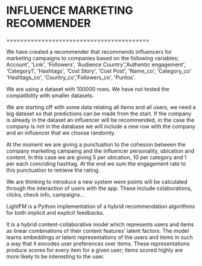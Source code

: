 # INFLUENCE MARKETING RECOMMENDER 
=========================================

We have created a recommender that recommends influencers for marketing campaigns to companies based on the following variables; Account', 'Link', 'Followers', 'Audience Country','Authentic engagement', 'Category1', 'Hashtags', 'Cost Story', 'Cost Post', 'Name_co', 'Category_co' 'Hashtags_co', 'Country_co','Followers_co', 'Puntos'. 

We are using a dataset with 100000 rows. We have not tested the compatibility with smaller datasets. 

We are starting off with some data relating all items and all users, we need a big dataset so that predictions can be made from the start. If the company is already in the dataset an influencer will be recommended, in the case the company is not in the database we will include a new row with the company and an influencer that we choose randomly.

 At the moment we are giving a punctuation to the cohesion between the company marketing campaing and the influencer personality, ubication and content. In this case we are giving 5 per ubication, 10 per category and 1 per each coinciding hashtag. At the end we sum the engagement rate to this punctuation to retrieve the rating.

We are thinking to introduce a new system were points will be calculated through the interaction of users with the app. These include colaborations, clicks, check info, campaigns...

LightFM is a Python implementation of a hybrid recommendation algorithms for both implicit and explicit feedbacks.

It is a hybrid content-collaborative model which represents users and items as linear combinations of their content features’ latent factors. The model learns embeddings or latent representations of the users and items in such a way that it encodes user preferences over items. These representations produce scores for every item for a given user; items scored highly are more likely to be interesting to the user.

